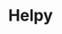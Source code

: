 ---
git: https://github.com/helpyio/helpy
logohandle: helpyio
sort: helpy
title: Helpy
twitter: https://x.com/helpyapp
website: https://helpy.io/
---